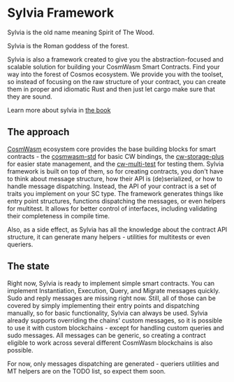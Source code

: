 # Sylvia Framework

Sylvia is the old name meaning Spirit of The Wood.

Sylvia is the Roman goddess of the forest.

Sylvia is also a framework created to give you the abstraction-focused and scalable solution for
building your CosmWasm Smart Contracts. Find your way into the forest of Cosmos ecosystem. We
provide you with the toolset, so instead of focusing on the raw structure of your contract, you can create
them in proper and idiomatic Rust and then just let cargo make sure that they are sound.

Learn more about sylvia in [the book](https://cosmwasm.github.io/sylvia-book/index.html)

## The approach

[CosmWasm](https://cosmwasm.com/) ecosystem core provides the base building blocks for smart
contracts - the [cosmwasm-std](https://crates.io/crates/cosmwasm-std) for basic CW bindings,
the [cw-storage-plus](https://crates.io/crates/cw-storage-plus) for easier state management,
and the [cw-multi-test](https://crates.io/crates/cw-multi-test) for testing them. Sylvia framework
is built on top of them, so for creating contracts, you don't have to think about message structure,
how their API is (de)serialized, or how to handle message dispatching. Instead, the API of your
contract is a set of traits you implement on your SC type. The framework generates things like
entry point structures, functions dispatching the messages, or even helpers for multitest. It
allows for better control of interfaces, including validating their completeness in compile time.

Also, as a side effect, as Sylvia has all the knowledge about the contract API structure,
it can generate many helpers - utilities for multitests or even queriers.

## The state

Right now, Sylvia is ready to implement simple smart contracts. You can implement Instantiation,
Execution, Query, and Migrate messages quickly. Sudo and reply messages are missing right now.
Still, all of those can be covered by simply implementing their entry points and dispatching manually,
so for basic functionality, Sylvia can always be used. Sylvia already supports overriding the
chains' custom messages, so it is possible to use it with custom blockchains - except for handling custom
queries and sudo messages. All messages can be generic, so creating a contract eligible to work
across several different CosmWasm blockchains is also possible.

For now, only messages dispatching are generated - queriers utilities and MT helpers are on the TODO list, so expect them soon.

